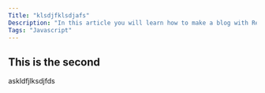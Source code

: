 ```yaml
---
Title: "klsdjfklsdjafs"
Description: "In this article you will learn how to make a blog with React"
Tags: "Javascript"
---
```

## This is the second

askldfjlksdjfds